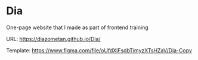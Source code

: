 # Dia

One-page website that I made as part of frontend training

URL: https://diazometan.github.io/Dia/

Template: https://www.figma.com/file/oUfdXlFsdbTimyzXTsHZaV/Dia-Copy

